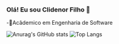 ### Olá! Eu sou Clidenor Filho 👋

-📘Acâdemico em Engenharia de Software

![Anurag's GitHub stats](https://github-readme-stats.vercel.app/api?username=ClidenorFilho&show_icons=true&theme=transparent)
![Top Langs](https://github-readme-stats.vercel.app/api/top-langs/?username=ClidenorFilho&layout=compact&theme=transparent)
